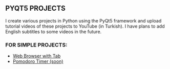 ## PYQT5 PROJECTS
I create various projects in Python using the PyQt5 framework and upload tutorial videos of these projects to YouTube (in Turkish). I have plans to add English subtitles to some videos in the future.
### FOR SIMPLE PROJECTS:
- [Web Browser with Tab](https://www.youtube.com/watch?v=5JHwtz0DNN8)
- [Pomodoro Timer (soon)](https://www.youtube.com/channel/UCVgHXeyLcYLE1baDPLyHAGA)
